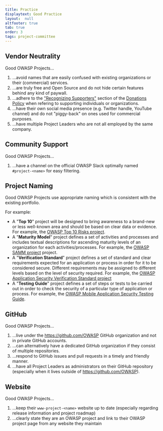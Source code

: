 ```yaml
---
title: Practice
displaytext: Good Practice
layout:  null
altfooter: true
tab: true
order: 3
tags: project-committee
---
```


## Vendor Neutrality

Good OWASP Projects...

1. ...avoid names that are easily confused with existing organizations or their (commercial) services.
2. ...are truly free and Open Source and do not hide certain features behind any kind of paywall.
3. ...adhere to the ["Recognizing Supporters"](https://owasp.org/www-policy/operational/donations#recognizing-supporters) section of the [Donations Policy](https://owasp.org/www-policy/operational/donations) when refering to supporting individuals or organizations.
4. ...have their own social media presence (e.g. Twitter handle, YouTube channel) and do not "piggy-back" on ones used for commercial purposes.
5. ...have multiple Project Leaders who are not all employed by the same company.

## Community Support

Good OWASP Projects...

1. ...have a channel on the official OWASP Slack optimally named `#project-<name>` for easy filtering.

## Project Naming

Good OWASP Projects use appropriate naming which is consistent with the existing portfolio.

For example:

* A "**Top 10**" project will be designed to bring awareness to a brand-new or less well-known area and should be based on clear data or evidence. For example, the [OWASP Top 10 Risks project](https://owasp.org/www-project-top-ten/).
* A "**Maturity Model**" project defines a set of activities and processes and includes textual descriptions for ascending maturity levels of an organization for each activities/processes. For example, the [OWASP SAMM project](https://owasp.org/www-project-samm/) project.
* A "**Verification Standard**" project defines a set of standard and clear requirements expected for an application or process in order for it to be considered secure. Different requirements may be assigned to different levels based on the level of security required. For example, the [OWASP Application Security Verification Standard project](https://owasp.org/asvs)
* A "**Testing Guide**" project defines a set of steps or tests to be carried out in order to check the security of a particular type of application or process. For example, the [OWASP Mobile Application Security Testing Guide](https://owasp.org/www-project-mobile-app-security/#owasp-mastg).

## GitHub

Good OWASP Projects...

1. ...live under the <https://github.com/OWASP> GitHub organization and not in private GitHub accounts.
2. ...can alternatively have a dedicated GitHub organization if they consist of multiple repositories.
3. ...respond to GitHub issues and pull requests in a timely and friendly manner.
4. ...have all Project Leaders as administrators on their GitHub repository (especially when it lives outside of <https://github.com/OWASP>).

## Website

Good OWASP Projects...

1. ...keep their `www-project-<name>` website up to date (especially regarding release information and project roadmap)
2. ...clearly state they are an OWASP project and link to their OWASP project page from any website they maintain
